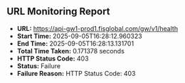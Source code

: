 ## URL Monitoring Report

- **URL:** https://api-gw1-prod1.fisglobal.com/gw/v1/health
- **Start Time:** 2025-09-05T16:28:12.960323
- **End Time:** 2025-09-05T16:28:13.131701
- **Total Time Taken:** 0.171378 seconds
- **HTTP Status Code:** 403
- **Status:** Failure
- **Failure Reason:** HTTP Status Code: 403
